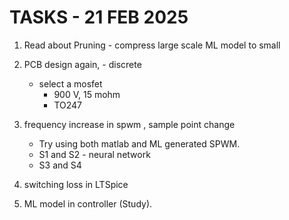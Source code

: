 # TASKS - 21 FEB 2025

1. Read about Pruning - compress large scale ML model to small

2. PCB design again, - discrete
    - select a mosfet
        - 900 V, 15 mohm
        - TO247


3. frequency increase in spwm , sample  point change 
    - Try using both matlab and ML generated SPWM.
    - S1 and S2 - neural network
    - S3 and S4

4. switching loss in LTSpice

5. ML model in controller (Study).